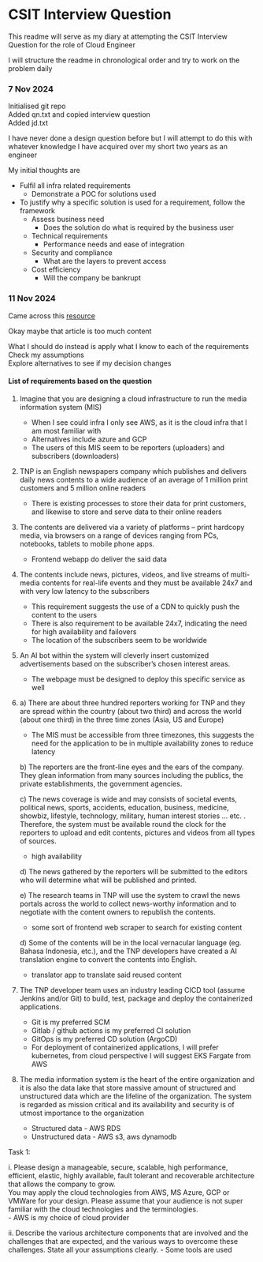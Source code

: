 # CSIT Interview Question

This readme will serve as my diary at attempting the CSIT Interview Question for the role of Cloud Engineer  

I will structure the readme in chronological order and try to work on the problem daily  

### 7 Nov 2024
Initialised git repo  
Added qn.txt and copied interview question  
Added jd.txt 

I have never done a design question before but I will attempt to do this with whatever knowledge I have acquired over my short two years as an engineer  

My initial thoughts are  
- Fulfil all infra related requirements 
    - Demonstrate a POC for solutions used
- To justify why a specific solution is used for a requirement, follow the framework
    - Assess business need
        - Does the solution do what is required by the business user
    - Technical requirements
        - Performance needs and ease of integration
    - Security and compliance
        - What are the layers to prevent access
    - Cost efficiency
        - Will the company be bankrupt


### 11 Nov 2024
Came across this [resource](https://interviewing.io/guides/system-design-interview)

Okay maybe that article is too much content  

What I should do instead is apply what I know to each of the requirements  
Check my assumptions  
Explore alternatives to see if my decision changes  


#### List of requirements based on the question
1. Imagine that you are designing a cloud infrastructure to run the media information system (MIS)
    -  When I see could infra I only see AWS, as it is the cloud infra that I am most familiar with
    - Alternatives include azure and GCP
    - The users of this MIS seem to be reporters (uploaders) and subscribers (downloaders)

2. TNP is an English newspapers company which publishes and delivers daily  news contents to a wide audience of an average of 1 million print customers and 5 million online readers
    - There is existing processes to store their data for print customers, and likewise to store and serve data to their online readers

3. The contents are delivered via a variety of platforms – print hardcopy media, via browsers  on a range of devices ranging from PCs, notebooks, tablets to mobile phone apps.  
    - Frontend webapp do deliver the said data

4. The contents include news, pictures, videos, and live streams of multi-media contents for  real-life events and they must be available 24x7 and with very low latency to the subscribers 
    - This requirement suggests the use of a CDN to quickly push the content to the users
    - There is also requirement to be available 24x7, indicating the need for high availability and failovers
    - The location of the subscribers seem to be worldwide

5. An AI bot within the system will cleverly insert customized advertisements based on the  subscriber’s chosen interest areas.
    - The webpage must be designed to deploy this specific service as well

6. a) There are about three hundred reporters working for TNP and they are spread within the  country (about two third) and across the world (about one third) in the three time zones  (Asia, US and Europe)  
    - The MIS must be accessible from three timezones, this suggests the need for the application to be in multiple availability zones to reduce latency
    
    b) The reporters are the front-line eyes and the ears of the company. They glean information  from many sources including the publics, the private establishments, the government  agencies.  
       
    c) The news coverage is wide and may consists of societal events, political news, sports,  accidents, education, business, medicine, showbiz, lifestyle, technology, military, human interest stories … etc. . Therefore, the system must be available round the clock for the  reporters to upload and edit contents, pictures and videos from all types of sources. 
    - high availability

    d)  The news gathered by the reporters will be submitted to the editors who will determine  what will be published and printed.  
      
    e) The research teams in TNP will use the system to crawl the news portals across the world to  collect news-worthy information and to negotiate with the content owners to republish the  contents.    
    - some sort of frontend web scraper to search for existing content
      
    d) Some of the contents will be in the local vernacular language (eg. Bahasa Indonesia, etc.), and the TNP developers have created a AI translation engine to convert the contents into  English.   
    - translator app to translate said reused content

7.  The TNP developer team uses an industry leading CICD tool (assume Jenkins and/or Git) to  build, test, package and deploy the containerized applications.
    - Git is my preferred SCM
    - Gitlab / github actions is my preferred CI solution
    - GitOps is my preferred CD solution (ArgoCD)
    - For deployment of containerized applications, I will prefer kubernetes, from cloud perspective I will suggest EKS Fargate from AWS

8. The media information system is the heart of the entire organization and it is also the data  lake that store massive amount of structured and unstructured data which are the lifeline of  the organization. The system is regarded as mission critical and its availability and security is  of utmost importance to the organization 
    - Structured data - AWS RDS
    - Unstructured data - AWS s3, aws dynamodb


Task 1:   
  
i. Please design a manageable, secure, scalable, high performance, efficient, elastic, highly  available, fault tolerant and recoverable architecture that allows the company to grow.  
You may apply the cloud technologies from AWS, MS Azure, GCP or VMWare for your design.  Please assume that your audience is not super familiar with the cloud technologies and the  terminologies.  
    - AWS is my choice of cloud provider  

ii. Describe the various architecture components that are involved and the challenges that are  expected, and the various ways to overcome these challenges. State all your assumptions  clearly. 
    - Some tools are used 


